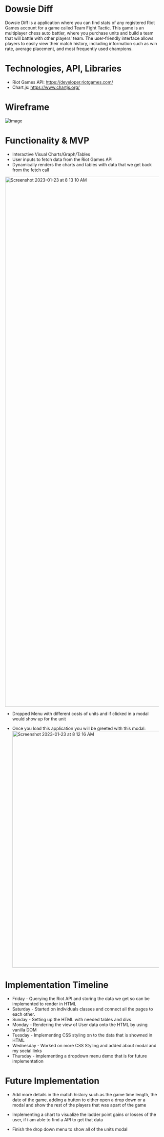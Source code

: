 # Dowsie Diff
Dowsie Diff is a application where you can find stats of any registered Riot Games account for a game called Team Fight Tactic. This game is an multiplayer chess auto battler, where you purchase units and build a team that will battle with other players' team. The user-friendly interface allows players to easily view their match history, including information such as win rate, average placement, and most frequently used champions.

# Technologies, API, Libraries
- Riot Games API: https://developer.riotgames.com/
- Chart.js: https://www.chartjs.org/

# Wireframe
![image](https://user-images.githubusercontent.com/109801026/213545382-952bac05-8461-443c-a5d6-200911aa41b6.png)


# Functionality & MVP 
- Interactive Visual Charts/Graph/Tables 
- User inputs to fetch data from the Riot Games API
- Dynamically renders the charts and tables with data that we get back from the fetch call

<img width="1728" alt="Screenshot 2023-01-23 at 8 13 10 AM" src="https://user-images.githubusercontent.com/109801026/214048982-ff08fd86-4884-487a-8625-b8295373b538.png">

- Dropped Menu with different costs of units and if clicked in a modal would show up for the unit

- Once you load this application you will be greeted with this modal:
  <img width="772" alt="Screenshot 2023-01-23 at 8 12 16 AM" src="https://user-images.githubusercontent.com/109801026/214048831-2308f00a-63e3-4c02-9594-5dd54ddd7158.png">


# Implementation Timeline
- Friday - Querying the Riot API and storing the data we get so can be implemented to  render in HTML
- Saturday - Started on individuals classes and connect all the pages to each other.
- Sunday - Setting up the HTML with needed tables and divs
- Monday - Rendering the view of User data onto the HTML by using vanilla DOM
- Tuesday - Implementing CSS styling on to the data that is showned in HTML
- Wednesday - Worked on more CSS Styling and added about modal and my social links 
- Thursday - implementing a dropdown menu demo that is for future implementation

# Future Implementation 
- Add more details in the match history such as the game time length, the date of the game, adding a button to either open a drop down or a modal and show the rest of the players that was apart of the game

- Implementing a chart to visualize the ladder point gains or losses of the user, if i am able to find a API to get that data

- Finish the drop down menu to show all of the units modal
